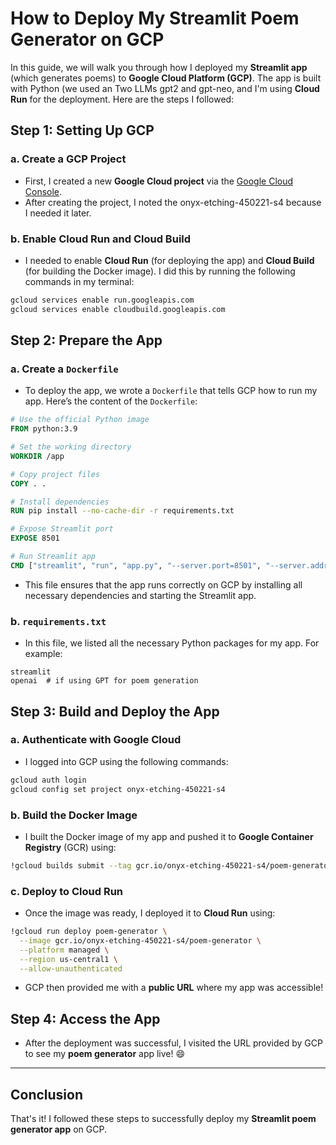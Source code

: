 
# How to Deploy My Streamlit Poem Generator on GCP

In this guide, we will walk you through how I deployed my **Streamlit app** (which generates poems) to **Google Cloud Platform (GCP)**. The app is built with Python (we used an Two LLMs gpt2 and gpt-neo, and I'm using **Cloud Run** for the deployment. Here are the steps I followed:

## Step 1: Setting Up GCP

### a. Create a GCP Project

- First, I created a new **Google Cloud project** via the [Google Cloud Console](https://console.cloud.google.com/).
- After creating the project, I noted the onyx-etching-450221-s4 because I needed it later.

### b. Enable Cloud Run and Cloud Build

- I needed to enable **Cloud Run** (for deploying the app) and **Cloud Build** (for building the Docker image). I did this by running the following commands in my terminal:

```bash
gcloud services enable run.googleapis.com
gcloud services enable cloudbuild.googleapis.com
```

## Step 2: Prepare the App

### a. Create a `Dockerfile`

- To deploy the app, we wrote a `Dockerfile` that tells GCP how to run my app. Here’s the content of the `Dockerfile`:

```dockerfile
# Use the official Python image
FROM python:3.9

# Set the working directory
WORKDIR /app

# Copy project files
COPY . .

# Install dependencies
RUN pip install --no-cache-dir -r requirements.txt

# Expose Streamlit port
EXPOSE 8501

# Run Streamlit app
CMD ["streamlit", "run", "app.py", "--server.port=8501", "--server.address=0.0.0.0"]
```

- This file ensures that the app runs correctly on GCP by installing all necessary dependencies and starting the Streamlit app.

### b. `requirements.txt`

- In this file, we listed all the necessary Python packages for my app. For example:

```
streamlit
openai  # if using GPT for poem generation
```

## Step 3: Build and Deploy the App

### a. Authenticate with Google Cloud

- I logged into GCP using the following commands:

```bash
gcloud auth login
gcloud config set project onyx-etching-450221-s4
```

### b. Build the Docker Image

- I built the Docker image of my app and pushed it to **Google Container Registry** (GCR) using:

```bash
!gcloud builds submit --tag gcr.io/onyx-etching-450221-s4/poem-generator .
```

### c. Deploy to Cloud Run

- Once the image was ready, I deployed it to **Cloud Run** using:

```bash
!gcloud run deploy poem-generator \
  --image gcr.io/onyx-etching-450221-s4/poem-generator \
  --platform managed \
  --region us-central1 \
  --allow-unauthenticated
```

- GCP then provided me with a **public URL** where my app was accessible!

## Step 4: Access the App

- After the deployment was successful, I visited the URL provided by GCP to see my **poem generator** app live! 😄

---

## Conclusion

That's it! I followed these steps to successfully deploy my **Streamlit poem generator app** on GCP.

